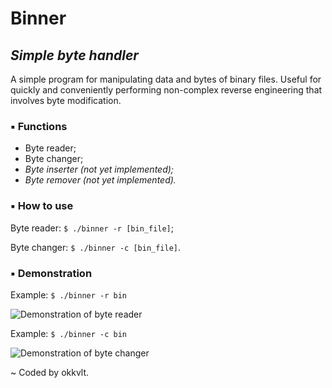# Binner
## _Simple byte handler_

A simple program for manipulating data and bytes of binary files. Useful for quickly and conveniently performing non-complex reverse engineering that involves byte modification.

### ▪ Functions

- Byte reader;
- Byte changer;
- _Byte inserter (not yet implemented);_
- _Byte remover (not yet implemented)._

### ▪ How to use

Byte reader: `$ ./binner -r [bin_file]`;

Byte changer: `$ ./binner -c [bin_file]`.

### ▪ Demonstration

Example: `$ ./binner -r bin`

![Demonstration of byte reader](https://i.imgur.com/Q77SYVs.png)

Example: `$ ./binner -c bin`

![Demonstration of byte changer](https://i.imgur.com/c89J1YM.png)

\~ Coded by okkvlt.

